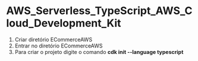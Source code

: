 # AWS_Serverless_TypeScript_AWS_Cloud_Development_Kit

1. Criar diretório ECommerceAWS
2. Entrar no diretório ECommerceAWS
3. Para criar o projeto digite o comando 
    **cdk init --language typescript**
    

